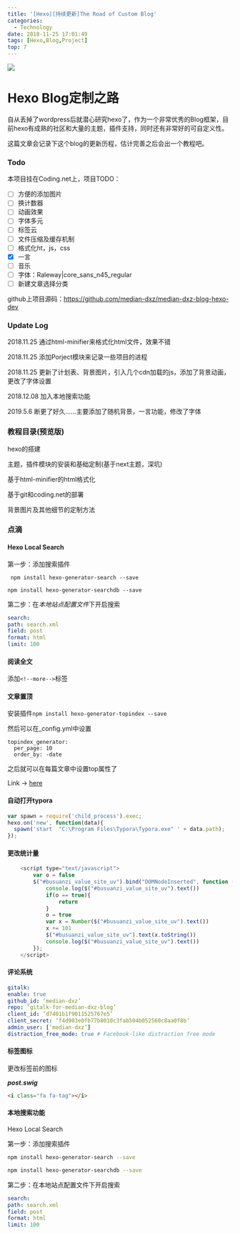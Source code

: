 ```yaml
---
title: '[Hexo][持续更新]The Road of Custom Blog'
categories:
  - Technology
date: 2018-11-25 17:01:49
tags: [Hexo,Blog,Project]
top: 7
---
```


![](https://i.loli.net/2019/05/06/5ccfc7e4ba589.jpg)

# Hexo Blog定制之路

自从丢掉了wordpress后就潜心研究hexo了，作为一个非常优秀的Blog框架，目前hexo有成熟的社区和大量的主题，插件支持，同时还有非常好的可自定义性。

这篇文章会记录下这个blog的更新历程，估计完善之后会出一个教程吧。



### Todo

本项目挂在Coding.net上，项目TODO：

- [ ] 方便的添加图片
- [ ] 换计数器
- [ ] 动画效果
- [ ] 字体多元
- [ ] 标签云
- [ ] 文件压缩及缓存机制
- [ ] 格式化ht，js，css
- [x] 一言
- [ ] 音乐
- [ ] 字体：Raleway|core_sans_n45_regular
- [ ] 新建文章选择分类

github上项目源码：<https://github.com/median-dxz/median-dxz-blog-hexo-dev>



### Update Log

2018.11.25 通过html-minifier来格式化html文件，效果不错

2018.11.25 添加Porject模块来记录一些项目的进程

2018.11.25 更新了计划表、背景图片，引入几个cdn加载的js，添加了背景动画，更改了字体设置

2018.12.08 加入本地搜索功能

2019.5.6 断更了好久……主要添加了随机背景，一言功能，修改了字体



### 教程目录(预览版)

hexo的搭建

主题，插件模块的安装和基础定制(基于next主题，深坑)

基于html-minifier的html格式化

基于git和coding.net的部署

背景图片及其他细节的定制方法


<!--more-->

### 点滴


#### Hexo Local Search

第一步：添加搜索插件

` npm install hexo-generator-search --save` 

`npm install hexo-generator-searchdb --save` 

第二步：在*本地站点配置文件*下开启搜索

```yaml
search:
path: search.xml
field: post
format: html
limit: 100
```

#### 阅读全文

添加`<!--more-->`标签

#### 文章置顶

安装插件`npm install hexo-generator-topindex --save`

然后可以在_config.yml中设置
```
topindex_generator:
  per_page: 10
  order_by: -date
```

之后就可以在每篇文章中设置top属性了

Link -> [here](https://github.com/amlove2/hexo-generator-topindex)

#### 自动打开typora

```js
var spawn = require('child_process').exec;
hexo.on('new', function(data){
  spawn('start  "C:\Program Files\Typora\Typora.exe" ' + data.path);
});
```

#### 更改统计量

```js
    <script type="text/javascript">
        var o = false
        $("#busuanzi_value_site_uv").bind("DOMNodeInserted", function () {
            console.log($("#busuanzi_value_site_uv").text())
            if(o == true){
                return
            }
            o = true
            var x = Number($("#busuanzi_value_site_uv").text())
            x += 101
            $("#busuanzi_value_site_uv").text(x.toString())
            console.log($("#busuanzi_value_site_uv").text())
        });
    </script>
```

#### 评论系统

```yaml
gitalk:
enable: true
github_id: ‘median-dxz’
repo: ‘gitalk-for-median-dxz-blog’
client_id: ‘d7401b1f9011525767e5’
client_secret: ‘f4d903e0fb77b8010c3fab504b052560c8aa0f8b’
admin_user: [‘median-dxz’]
distraction_free_mode: true # Facebook-like distraction free mode
```

#### 标签图标

更改标签前的图标

***post.swig***

```html
<i class="fa fa-tag"></i>
```

#### 本地搜索功能

Hexo Local Search

第一步：添加搜索插件

```bash
npm install hexo-generator-search --save

npm install hexo-generator-searchdb --save
```

第二步：在本地站点配置文件下开启搜索

```yaml
search:
path: search.xml
field: post
format: html
limit: 100
```


